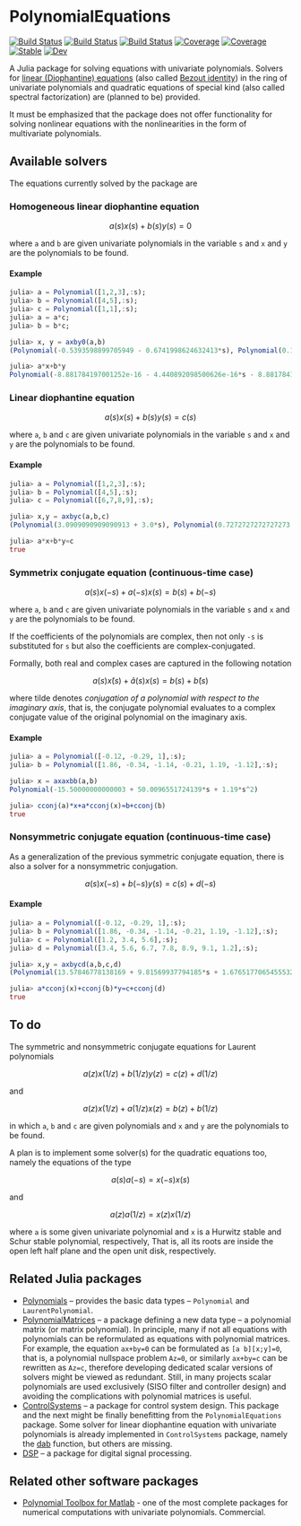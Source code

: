 # PolynomialEquations

[![Build Status](https://github.com/hurak/PolynomialEquations.jl/workflows/CI/badge.svg)](https://github.com/hurak/PolynomialEquations.jl/actions)
[![Build Status](https://travis-ci.com/hurak/PolynomialEquations.jl.svg?branch=master)](https://travis-ci.com/hurak/PolynomialEquations.jl)
[![Build Status](https://ci.appveyor.com/api/projects/status/github/hurak/PolynomialEquations.jl?svg=true)](https://ci.appveyor.com/project/hurak/PolynomialEquations-jl)
[![Coverage](https://codecov.io/gh/hurak/PolynomialEquations.jl/branch/master/graph/badge.svg)](https://codecov.io/gh/hurak/PolynomialEquations.jl)
[![Coverage](https://coveralls.io/repos/github/hurak/PolynomialEquations.jl/badge.svg?branch=master)](https://coveralls.io/github/hurak/PolynomialEquations.jl?branch=master)
[![Stable](https://img.shields.io/badge/docs-stable-blue.svg)](https://hurak.github.io/PolynomialEquations.jl/stable)
[![Dev](https://img.shields.io/badge/docs-dev-blue.svg)](https://hurak.github.io/PolynomialEquations.jl/dev)

A Julia package for solving equations with univariate polynomials. Solvers for [linear (Diophantine) equations](https://en.wikipedia.org/wiki/Diophantine_equation#Linear_Diophantine_equations) (also called [Bezout identity](https://en.wikipedia.org/wiki/B%C3%A9zout%27s_identity)) in the ring of univariate polynomials and quadratic equations of special kind (also called spectral factorization) are (planned to be) provided.

It must be emphasized that the package does not offer functionality for solving nonlinear equations with the nonlinearities in the form of multivariate polynomials.

## Available solvers

The equations currently solved by the package are

### Homogeneous linear diophantine equation
```math
a(s)x(s)+b(s)y(s) = 0
```
where `a` and `b` are given univariate polynomials in the variable `s` and `x` and `y` are the polynomials to be found.

#### Example
```julia
julia> a = Polynomial([1,2,3],:s);
julia> b = Polynomial([4,5],:s);
julia> c = Polynomial([1,1],:s);
julia> a = a*c;
julia> b = b*c;

julia> x, y = axby0(a,b)
(Polynomial(-0.5393598899705949 - 0.6741998624632413*s), Polynomial(0.1348399724926485 + 0.2696799449852973*s + 0.4045199174779448*s^2))

julia> a*x+b*y
Polynomial(-8.881784197001252e-16 - 4.440892098500626e-16*s - 8.881784197001252e-16*s^2 - 8.881784197001252e-16*s^3)
```

### Linear diophantine equation
```math
a(s)x(s)+b(s)y(s) = c(s)
```
where `a`, `b` and `c` are given univariate polynomials in the variable `s` and `x` and `y` are the polynomials to be found.

#### Example
```julia
julia> a = Polynomial([1,2,3],:s);
julia> b = Polynomial([4,5],:s);
julia> c = Polynomial([6,7,8,9],:s);

julia> x,y = axbyc(a,b,c)
(Polynomial(3.0909090909090913 + 3.0*s), Polynomial(0.7272727272727273 - 1.4545454545454548*s))

julia> a*x+b*y≈c
true
```

### Symmetrix conjugate equation (continuous-time case)  

```math
a(s)x(-s)+a(-s)x(s) = b(s)+b(-s)
```

where `a`, `b` and `c` are given univariate polynomials in the variable `s` and `x` and `y` are the polynomials to be found.

If the coefficients of the polynomials are complex, then not only `-s` is substituted for `s` but also the coefficients are complex-conjugated.

Formally, both real and complex cases are captured in the following notation

```math
a(s)x̃(s)+ã(s)x(s) = b(s)+b̃(s)
```
where tilde denotes *conjugation of a polynomial with respect to the imaginary axis*, that is, the conjugate polynomial evaluates to a complex conjugate value of the original polynomial on the imaginary axis.  

#### Example
```julia
julia> a = Polynomial([-0.12, -0.29, 1],:s);
julia> b = Polynomial([1.86, -0.34, -1.14, -0.21, 1.19, -1.12],:s);

julia> x = axaxbb(a,b)
Polynomial(-15.50000000000003 + 50.0096551724139*s + 1.19*s^2)

julia> cconj(a)*x+a*cconj(x)≈b+cconj(b)
true
```

### Nonsymmetric conjugate equation (continuous-time case)
As a generalization of the previous symmetric conjugate equation, there is also a solver for a nonsymmetric conjugation.

```math
a(s)x(-s)+b(-s)y(s) = c(s)+d(-s)
```
#### Example
```julia
julia> a = Polynomial([-0.12, -0.29, 1],:s);
julia> b = Polynomial([1.86, -0.34, -1.14, -0.21, 1.19, -1.12],:s);
julia> c = Polynomial([1.2, 3.4, 5.6],:s);
julia> d = Polynomial([3.4, 5.6, 6.7, 7.8, 8.9, 9.1, 1.2],:s);

julia> x,y = axbycd(a,b,c,d)
(Polynomial(13.57846778138169 + 9.81569937794185*s + 1.6765177065455532*s^2 + 12.031635021058513*s^3 + 1.5485480613952116*s^4), Polynomial(3.349148459013872 - 0.31120362624572473*s))

julia> a*cconj(x)+cconj(b)*y≈c+cconj(d)
true
```

## To do

The symmetric and nonsymmetric conjugate equations for Laurent polynomials

```math
a(z)x(1/z)+b(1/z)y(z) = c(z)+d(1/z)
```
and

```math
a(z)x(1/z)+a(1/z)x(z) = b(z)+b(1/z)
```
in which `a`, `b` and `c` are given polynomials and `x` and `y` are the polynomials to be found.

A plan is to implement some solver(s) for the quadratic equations too, namely the equations of the type

```math
a(s)a(-s) = x(-s)x(s)
```
and

```math
a(z)a(1/z) = x(z)x(1/z)
```
where `a` is some given univariate polynomial and `x` is a Hurwitz stable and Schur stable polynomial, respectively, That is, all its roots are inside the open left half plane and the open unit disk, respectively.

## Related Julia packages
- [Polynomials](https://github.com/JuliaMath/Polynomials.jl) – provides the basic data types – `Polynomial` and `LaurentPolynomial`.
- [PolynomialMatrices](https://github.com/JuliaPolynomialMatrices/PolynomialMatrices.jl) – a package defining a new data type – a polynomial matrix (or matrix polynomial). In principle, many if not all equations with polynomials can be reformulated as equations with polynomial matrices. For example, the equation ``ax+by=0`` can be formulated as ``[a b][x;y]=0``, that is, a polynomial nullspace problem ``Az=0``, or similarly ``ax+by=c`` can be rewritten as ``Az=c``, therefore developing dedicated scalar versions of solvers might be viewed as redundant. Still, in many projects scalar polynomials are used exclusively (SISO filter and controller design) and avoiding the complications with polynomial matrices is useful.   
- [ControlSystems](https://github.com/JuliaControl/ControlSystems.jl) – a package for control system design. This package and the next  might be finally benefitting from the `PolynomialEquations` package. Some solver for linear diophantine equation with univariate polynomials is already implemented in `ControlSystems` package, namely the [dab](http://juliacontrol.github.io/ControlSystems.jl/latest/lib/synthesis/#ControlSystems.dab) function, but others are missing.
- [DSP](https://github.com/JuliaDSP/DSP.jl) – a package for digital signal processing.

## Related other software packages

- [Polynomial Toolbox for Matlab](http://polyx.com/)  - one of the most complete packages for numerical computations with univariate polynomials. Commercial.
